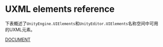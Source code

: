 # UXML elements reference
下表概述了`UnityEngine.UIElements`和`UnityEditor.UIElements`名称空间中可用的UXML元素。

[DOCUMENT](https://docs.unity3d.com/Manual/UIE-ElementRef.html)

